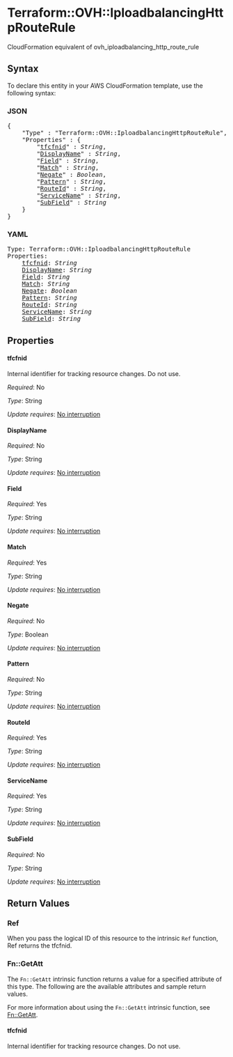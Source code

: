 # Terraform::OVH::IploadbalancingHttpRouteRule

CloudFormation equivalent of ovh_iploadbalancing_http_route_rule

## Syntax

To declare this entity in your AWS CloudFormation template, use the following syntax:

### JSON

<pre>
{
    "Type" : "Terraform::OVH::IploadbalancingHttpRouteRule",
    "Properties" : {
        "<a href="#tfcfnid" title="tfcfnid">tfcfnid</a>" : <i>String</i>,
        "<a href="#displayname" title="DisplayName">DisplayName</a>" : <i>String</i>,
        "<a href="#field" title="Field">Field</a>" : <i>String</i>,
        "<a href="#match" title="Match">Match</a>" : <i>String</i>,
        "<a href="#negate" title="Negate">Negate</a>" : <i>Boolean</i>,
        "<a href="#pattern" title="Pattern">Pattern</a>" : <i>String</i>,
        "<a href="#routeid" title="RouteId">RouteId</a>" : <i>String</i>,
        "<a href="#servicename" title="ServiceName">ServiceName</a>" : <i>String</i>,
        "<a href="#subfield" title="SubField">SubField</a>" : <i>String</i>
    }
}
</pre>

### YAML

<pre>
Type: Terraform::OVH::IploadbalancingHttpRouteRule
Properties:
    <a href="#tfcfnid" title="tfcfnid">tfcfnid</a>: <i>String</i>
    <a href="#displayname" title="DisplayName">DisplayName</a>: <i>String</i>
    <a href="#field" title="Field">Field</a>: <i>String</i>
    <a href="#match" title="Match">Match</a>: <i>String</i>
    <a href="#negate" title="Negate">Negate</a>: <i>Boolean</i>
    <a href="#pattern" title="Pattern">Pattern</a>: <i>String</i>
    <a href="#routeid" title="RouteId">RouteId</a>: <i>String</i>
    <a href="#servicename" title="ServiceName">ServiceName</a>: <i>String</i>
    <a href="#subfield" title="SubField">SubField</a>: <i>String</i>
</pre>

## Properties

#### tfcfnid

Internal identifier for tracking resource changes. Do not use.

_Required_: No

_Type_: String

_Update requires_: [No interruption](https://docs.aws.amazon.com/AWSCloudFormation/latest/UserGuide/using-cfn-updating-stacks-update-behaviors.html#update-no-interrupt)

#### DisplayName

_Required_: No

_Type_: String

_Update requires_: [No interruption](https://docs.aws.amazon.com/AWSCloudFormation/latest/UserGuide/using-cfn-updating-stacks-update-behaviors.html#update-no-interrupt)

#### Field

_Required_: Yes

_Type_: String

_Update requires_: [No interruption](https://docs.aws.amazon.com/AWSCloudFormation/latest/UserGuide/using-cfn-updating-stacks-update-behaviors.html#update-no-interrupt)

#### Match

_Required_: Yes

_Type_: String

_Update requires_: [No interruption](https://docs.aws.amazon.com/AWSCloudFormation/latest/UserGuide/using-cfn-updating-stacks-update-behaviors.html#update-no-interrupt)

#### Negate

_Required_: No

_Type_: Boolean

_Update requires_: [No interruption](https://docs.aws.amazon.com/AWSCloudFormation/latest/UserGuide/using-cfn-updating-stacks-update-behaviors.html#update-no-interrupt)

#### Pattern

_Required_: No

_Type_: String

_Update requires_: [No interruption](https://docs.aws.amazon.com/AWSCloudFormation/latest/UserGuide/using-cfn-updating-stacks-update-behaviors.html#update-no-interrupt)

#### RouteId

_Required_: Yes

_Type_: String

_Update requires_: [No interruption](https://docs.aws.amazon.com/AWSCloudFormation/latest/UserGuide/using-cfn-updating-stacks-update-behaviors.html#update-no-interrupt)

#### ServiceName

_Required_: Yes

_Type_: String

_Update requires_: [No interruption](https://docs.aws.amazon.com/AWSCloudFormation/latest/UserGuide/using-cfn-updating-stacks-update-behaviors.html#update-no-interrupt)

#### SubField

_Required_: No

_Type_: String

_Update requires_: [No interruption](https://docs.aws.amazon.com/AWSCloudFormation/latest/UserGuide/using-cfn-updating-stacks-update-behaviors.html#update-no-interrupt)

## Return Values

### Ref

When you pass the logical ID of this resource to the intrinsic `Ref` function, Ref returns the tfcfnid.

### Fn::GetAtt

The `Fn::GetAtt` intrinsic function returns a value for a specified attribute of this type. The following are the available attributes and sample return values.

For more information about using the `Fn::GetAtt` intrinsic function, see [Fn::GetAtt](https://docs.aws.amazon.com/AWSCloudFormation/latest/UserGuide/intrinsic-function-reference-getatt.html).

#### tfcfnid

Internal identifier for tracking resource changes. Do not use.

